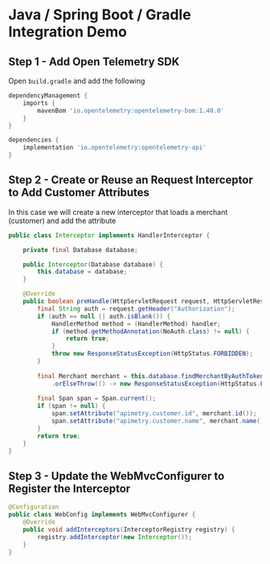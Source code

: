 # Java / Spring Boot / Gradle Integration Demo

## Step 1 - Add Open Telemetry SDK
Open `build.gradle` and add the following
```groovy
dependencyManagement {
    imports {
        mavenBom 'io.opentelemetry:opentelemetry-bom:1.40.0'
    }
}

dependencies {
    implementation 'io.opentelemetry:opentelemetry-api'
}
```

## Step 2 - Create or Reuse an Request Interceptor to Add Customer Attributes
In this case we will create a new interceptor that loads a merchant (customer) and add the attribute
```java
public class Interceptor implements HandlerInterceptor {

    private final Database database;

    public Interceptor(Database database) {
        this.database = database;
    }

    @Override
    public boolean preHandle(HttpServletRequest request, HttpServletResponse response, Object handler) throws Exception {
        final String auth = request.getHeader("Authorization");
        if (auth == null || auth.isBlank()) {
            HandlerMethod method = (HandlerMethod) handler;
            if (method.getMethodAnnotation(NoAuth.class) != null) {
                return true;
            }
            throw new ResponseStatusException(HttpStatus.FORBIDDEN);
        }
        
        final Merchant merchant = this.database.findMerchantByAuthToken(auth)
            .orElseThrow(() -> new ResponseStatusException(HttpStatus.FORBIDDEN));
        
        final Span span = Span.current();
        if (span != null) {
            span.setAttribute("apimetry.customer.id", merchant.id());
            span.setAttribute("apimetry.customer.name", merchant.name());
        }
        return true;
    }
}
```

## Step 3 - Update the WebMvcConfigurer to Register the Interceptor
```java
@Configuration
public class WebConfig implements WebMvcConfigurer {
    @Override
    public void addInterceptors(InterceptorRegistry registry) {
        registry.addInterceptor(new Interceptor());
    }
}
```
